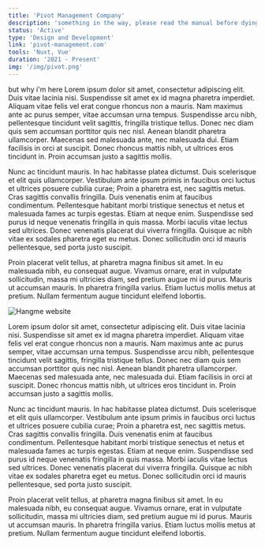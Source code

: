 ```yaml
---
title: 'Pivot Management Company'
description: 'something in the way, please read the manual before dying'
status: 'Active'
type: 'Design and Development'
link: 'pivot-management.com'
tools: 'Nuxt, Vue'
duration: '2021 - Present'
img: '/img/pivot.png'
---
```


but why i'm here
Lorem ipsum dolor sit amet, consectetur adipiscing elit. Duis vitae lacinia nisi. Suspendisse sit amet ex id magna pharetra imperdiet. Aliquam vitae felis vel erat congue rhoncus non a mauris. Nam maximus ante ac purus semper, vitae accumsan urna tempus. Suspendisse arcu nibh, pellentesque tincidunt velit sagittis, fringilla tristique tellus. Donec nec diam quis sem accumsan porttitor quis nec nisl. Aenean blandit pharetra ullamcorper. Maecenas sed malesuada ante, nec malesuada dui. Etiam facilisis in orci at suscipit. Donec rhoncus mattis nibh, ut ultrices eros tincidunt in. Proin accumsan justo a sagittis mollis.

<!--more-->

Nunc ac tincidunt mauris. In hac habitasse platea dictumst. Duis scelerisque et elit quis ullamcorper. Vestibulum ante ipsum primis in faucibus orci luctus et ultrices posuere cubilia curae; Proin a pharetra est, nec sagittis metus. Cras sagittis convallis fringilla. Duis venenatis enim at faucibus condimentum. Pellentesque habitant morbi tristique senectus et netus et malesuada fames ac turpis egestas. Etiam at neque enim. Suspendisse sed purus id neque venenatis fringilla in quis massa. Morbi iaculis vitae lectus sed ultrices. Donec venenatis placerat dui viverra fringilla. Quisque ac nibh vitae ex sodales pharetra eget eu metus. Donec sollicitudin orci id mauris pellentesque, sed porta justo suscipit.

Proin placerat velit tellus, at pharetra magna finibus sit amet. In eu malesuada nibh, eu consequat augue. Vivamus ornare, erat in vulputate sollicitudin, massa mi ultricies diam, sed pretium augue mi id purus. Mauris ut accumsan mauris. In pharetra fringilla varius. Etiam luctus mollis metus at pretium. Nullam fermentum augue tincidunt eleifend lobortis.

![Hangme website](/img/pivot-1.png)

Lorem ipsum dolor sit amet, consectetur adipiscing elit. Duis vitae lacinia nisi. Suspendisse sit amet ex id magna pharetra imperdiet. Aliquam vitae felis vel erat congue rhoncus non a mauris. Nam maximus ante ac purus semper, vitae accumsan urna tempus. Suspendisse arcu nibh, pellentesque tincidunt velit sagittis, fringilla tristique tellus. Donec nec diam quis sem accumsan porttitor quis nec nisl. Aenean blandit pharetra ullamcorper. Maecenas sed malesuada ante, nec malesuada dui. Etiam facilisis in orci at suscipit. Donec rhoncus mattis nibh, ut ultrices eros tincidunt in. Proin accumsan justo a sagittis mollis.

Nunc ac tincidunt mauris. In hac habitasse platea dictumst. Duis scelerisque et elit quis ullamcorper. Vestibulum ante ipsum primis in faucibus orci luctus et ultrices posuere cubilia curae; Proin a pharetra est, nec sagittis metus. Cras sagittis convallis fringilla. Duis venenatis enim at faucibus condimentum. Pellentesque habitant morbi tristique senectus et netus et malesuada fames ac turpis egestas. Etiam at neque enim. Suspendisse sed purus id neque venenatis fringilla in quis massa. Morbi iaculis vitae lectus sed ultrices. Donec venenatis placerat dui viverra fringilla. Quisque ac nibh vitae ex sodales pharetra eget eu metus. Donec sollicitudin orci id mauris pellentesque, sed porta justo suscipit.

Proin placerat velit tellus, at pharetra magna finibus sit amet. In eu malesuada nibh, eu consequat augue. Vivamus ornare, erat in vulputate sollicitudin, massa mi ultricies diam, sed pretium augue mi id purus. Mauris ut accumsan mauris. In pharetra fringilla varius. Etiam luctus mollis metus at pretium. Nullam fermentum augue tincidunt eleifend lobortis.

